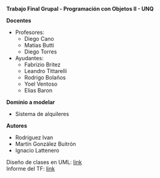 **Trabajo Final Grupal - Programación con Objetos II - UNQ**  

**Docentes**
- Profesores:
  - Diego Cano
  - Matias Butti
  - Diego Torres  
- Ayudantes:
  - Fabrizio Britez
  - Leandro Tittarelli
  - Rodrigo Bolaños
  - Yoel Ventoso
  - Elias Baron  

**Dominio a modelar**
- Sistema de alquileres

**Autores**
- Rodriguez Ivan  
- Martín González Buitrón  
- Ignacio Lattenero  

Diseño de clases en UML: [link](https://app.diagrams.net/#G13TvpcHyre5ERkbsvbK3zEDtO_prz292d#%7B%22pageId%22%3A%22nwaCVhdglHmCmjClMYzD%22%7D)  
Informe del TF: [link](https://docs.google.com/document/d/16ZlD_NGyIhBhAl056l2AZ8_G9qgKNSPK_SI3oREvycs/edit?tab=t.0)
